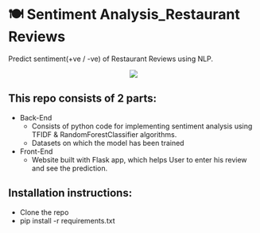 # 🍽️ Sentiment Analysis_Restaurant Reviews

Predict sentiment(+ve / -ve) of Restaurant Reviews using NLP.

<p align="center">
  <kbd>
    <img src="D:\IBM INTERNSHIP\PROJECT\DEMO.mp4"></img>
  </kbd>
</p>


## This repo consists of 2 parts:
* Back-End
    * Consists of python code for implementing sentiment analysis using TFIDF & RandomForestClassifier algorithms.
    * Datasets on which the model has been trained
* Front-End
    * Website built with Flask app, which helps User to enter his review and see the prediction.
    
## Installation instructions:
* Clone the repo
* pip install -r requirements.txt
